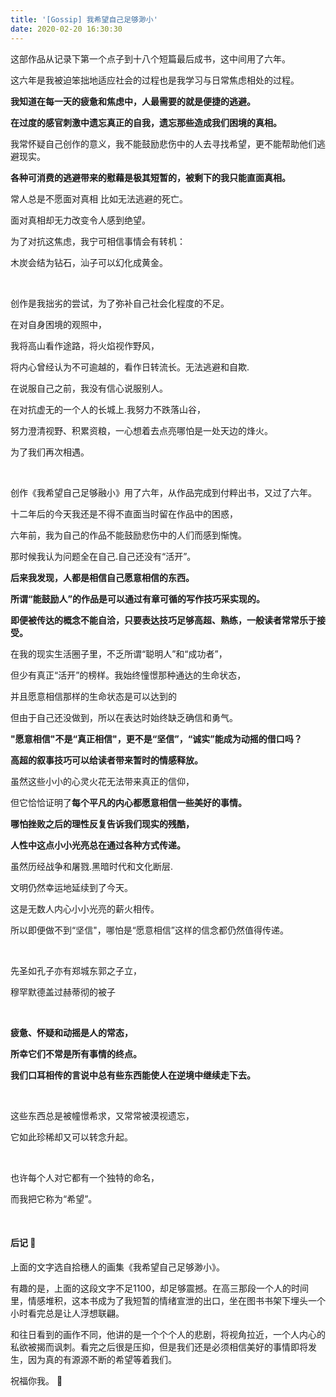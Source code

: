 ```yaml
---
title: '[Gossip] 我希望自己足够渺小'
date: 2020-02-20 16:30:30
---
```


这部作品从记录下第一个点子到十八个短篇最后成书，这中间用了六年。

这六年是我被迫笨拙地适应社会的过程也是我学习与日常焦虑相处的过程。

**我知道在每一天的疲惫和焦虑中，人最需要的就是便捷的逃避。**

**在过度的感官刺激中遗忘真正的自我，遗忘那些造成我们困境的真相。**

我常怀疑自己创作的意义，我不能鼓励悲伤中的人去寻找希望，更不能帮助他们逃避现实。

**各种可消费的逃避带来的慰藉是极其短暂的，被剩下的我只能直面真相。**

常人总是不愿面对真相 比如无法逃避的死亡。

面对真相却无力改变令人感到绝望。

 为了对抗这焦虑，我宁可相信事情会有转机：

木炭会结为钻石，汕子可以幻化成黄金。

</br>

创作是我拙劣的尝试，为了弥补自己社会化程度的不足。

在对自身困境的观照中，

我将高山看作途路，将火焰视作野风，

将内心曾经认为不可逾越的，看作日转流长。无法逃避和自欺.

在说服自己之前，我没有信心说服别人。

在对抗虚无的一个人的长城上.我努力不跌落山谷，

努力澄清视野、积累资粮，一心想着去点亮哪怕是一处天边的烽火。

为了我们再次相遇。

</br>

创作《我希望自己足够融小》用了六年，从作品完成到付粹出书，又过了六年。

十二年后的今天我还是不得不直面当时留在作品中的困惑，

六年前，我为自己的作品不能鼓励悲伤中的人们而感到惭愧。

那时候我认为问题全在自己.自己还没有“活开”。

**后来我发现，人都是相信自己愿意相信的东西。**

**所谓“能鼓励人”的作品是可以通过有章可循的写作技巧采实现的。**

**即便被传达的概念不能自洽，只要表达技巧足够高超、熟练，一般读者常常乐于接受。**

在我的现实生活圈子里，不乏所谓“聪明人”和“成功者”，

但少有真正“活开”的榜样。我始终憧憬那种通达的生命状态，

并且愿意相信那样的生命状态是可以达到的

但由于自己还没做到，所以在表达时始终缺乏确信和勇气。

**"愿意相信"不是“真正相信"，更不是“坚信”，“诚实”能成为动摇的借口吗？**

**高超的叙事技巧可以给读者带来暂时的情感释放。**

虽然这些小小的心灵火花无法带来真正的信仰，

但它恰恰证明了**每个平凡的内心都愿意相信一些美好的事情。**

**哪怕挫败之后的理性反复告诉我们现实的残酷，**

**人性中这点小小光亮总在通过各种方式传递。**

虽然历经战争和屠戮.黑暗时代和文化断层.

文明仍然幸运地延续到了今天。

这是无数人内心小小光亮的薪火相传。

所以即便做不到“坚信"，哪怕是“愿意相信”这样的信念都仍然值得传递。

</br>

先圣如孔子亦有郑城东郭之子立，

穆罕默德盖过赫蒂彻的被子

</br>

**疲惫、怀疑和动摇是人的常态，**

**所幸它们不常是所有事情的终点。**

**我们口耳相传的言说中总有些东西能使人在逆境中继续走下去。**

</br>

这些东西总是被幢憬希求，又常常被漠视遗忘，

它如此珍稀却又可以转念升起。

</br>

也许每个人对它都有一个独特的命名，

而我把它称为“希望”。

</br>

#### 后记  👻 

上面的文字选自拾穗人的画集《我希望自己足够渺小》。

有趣的是，上面的这段文字不足1100，却足够震撼。在高三那段一个人的时间里，情感堆积，这本书成为了我短暂的情绪宣泄的出口，坐在图书书架下埋头一个小时看完总是让人浮想联翩。

和往日看到的画作不同，他讲的是一个个个人的悲剧，将视角拉近，一个人内心的私欲被揭而讽刺。看完之后很是压抑，但是我们还是必须相信美好的事情即将发生，因为真的有源源不断的希望等着我们。

祝福你我。 🎈 

</br>